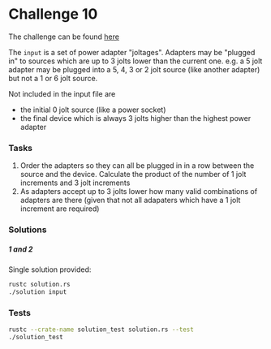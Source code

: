 # Challenge 10

The challenge can be found [here][1]

The `input` is a set of power adapter "joltages". Adapters may be "plugged in" to sources which are up to
3 jolts lower than the current one. e.g. a 5 jolt adapter may be plugged into a 5, 4, 3 or 2 jolt source
(like another adapter) but not a 1 or 6 jolt source.

Not included in the input file are
- the initial 0 jolt source (like a power socket)
- the final device which is always 3 jolts higher than the highest power adapter

### Tasks

1. Order the adapters so they can all be plugged in in a row between the source and the device. Calculate
the product of the number of 1 jolt increments and 3 jolt increments
2. As adapters accept up to 3 jolts lower how many valid combinations of adapters are there (given that
not all adapaters which have a 1 jolt increment are required)

### Solutions

##### 1 and 2

Single solution provided:
```bash
rustc solution.rs
./solution input
```

### Tests

```bash
rustc --crate-name solution_test solution.rs --test
./solution_test
```

[1]: <https://adventofcode.com/2020/day/10> "Advent of Code day 10 challenge"
